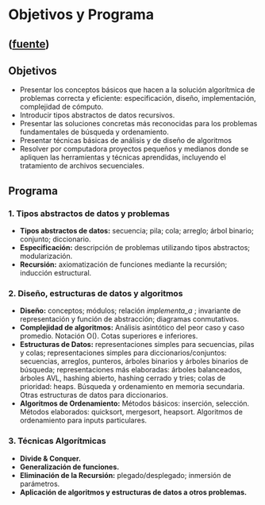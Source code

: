 # Objetivos y Programa
([fuente](https://campus.exactas.uba.ar/course/view.php?id=990&section=13))
---
## Objetivos

  - Presentar los conceptos básicos que hacen a la solución algorítmica de problemas correcta y eficiente: especificación, diseño, implementación, complejidad de cómputo.
  - Introducir tipos abstractos de datos recursivos.
  - Presentar las soluciones concretas más reconocidas para los problemas fundamentales de búsqueda y ordenamiento.
  - Presentar técnicas básicas de análisis y de diseño de algoritmos
  - Resolver por computadora proyectos pequeños y medianos donde se apliquen las herramientas y técnicas aprendidas, incluyendo el tratamiento de archivos secuenciales.

## Programa

### 1\. Tipos abstractos de datos y problemas

  - **Tipos abstractos de datos:** secuencia; pila; cola; arreglo; árbol binario; conjunto; diccionario.
  - **Especificación:** descripción de problemas utilizando tipos abstractos; modularización.
  - **Recursión:** axiomatización de funciones mediante la recursión; inducción estructural.

### 2\. Diseño, estructuras de datos y algoritmos

  - **Diseño:** conceptos; módulos; relación _implementa_a_ ; invariante de representación y función de abstracción; diagramas conmutativos.
  - **Complejidad de algoritmos:** Análisis asintótico del peor caso y caso promedio. Notación O(). Cotas superiores e inferiores.
  - **Estructuras de Datos:** representaciones simples para secuencias, pilas y colas; representaciones simples para diccionarios/conjuntos: secuencias, arreglos, punteros, árboles binarios y árboles binarios de búsqueda; representaciones más elaboradas: árboles balanceados, árboles AVL, hashing abierto, hashing cerrado y tries; colas de prioridad: heaps. Búsqueda y ordenamiento en memoria secundaria. Otras estructuras de datos para diccionarios.
  - **Algoritmos de Ordenamiento:** Métodos básicos: inserción, selección. Métodos elaborados: quicksort, mergesort, heapsort. Algoritmos de ordenamiento para inputs particulares.

### 3\. Técnicas Algorítmicas

  - **Divide & Conquer.**
  - **Generalización de funciones.**
  - **Eliminación de la Recursión:** plegado/desplegado; inmersión de parámetros.
  - **Aplicación de algoritmos y estructuras de datos a otros problemas.**


